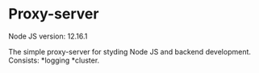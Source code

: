 # Proxy-server
Node JS version: 12.16.1

The simple proxy-server for styding Node JS and backend development.
Consists: 
*logging
*cluster.
